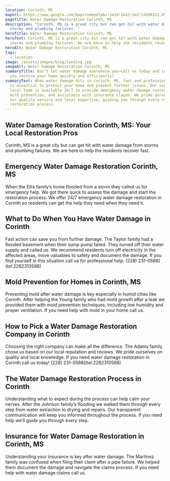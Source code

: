 ```yaml
---
location: Corinth, MS
mapUrl: https://www.google.com/maps/embed?pb=!1m18!1m12!1m3!1d209313.85467724953!2d-88.68337861699564!3d34.94334821410984!2m3!1f0!2f0!3f0!3m2!1i1024!2i768!4f13.1!3m3!1m2!1s0x887dc12c77c89489%3A0x4d53b70ff8aecc99!2sCorinth%2C%20MS%2038834%2C%20USA!5e0!3m2!1sen!2sph!4v1728661864152!5m2!1sen!2sph
pageTitle: Water Damage Restoration Corinth, MS
description: "Corinth, MS is a great city but can get hit with water damage from
  storms and plumbing failures. "
heroTitle: Water Damage Restoration Corinth, MS
heroText: Corinth, MS is a great city but can get hit with water damage from
  storms and plumbing failures. We are here to help the residents recover fast.
heroAlt: Water Damage Restoration Corinth, MS
tags:
  - location
image: /assets/images/blog/landing.jpg
imageAlt: Water Damage Restoration Corinth, MS
summaryTitle: Don’t let water damage overwhelm you—call us today and let us help
  you restore your home quickly and efficiently!
summaryText: When water damage hits in Corinth, MS, fast and professional help
  is essential to protect your home and prevent further issues. Our experienced
  local team is available 24/7 to provide emergency water damage restoration,
  mold prevention, and assistance with insurance claims. We pride ourselves on
  our quality service and local expertise, guiding you through every step of the
  restoration process.
---
```

## Water Damage Restoration Corinth, MS: Your Local Restoration Pros

Corinth, MS is a great city but can get hit with water damage from storms and plumbing failures. We are here to help the residents recover fast.

## Emergency Water Damage Restoration Corinth, MS

When the Ellis family’s home flooded from a storm they called us for emergency help. We got there quick to assess the damage and start the restoration process. We offer 24/7 emergency water damage restoration in Corinth so residents can get the help they need when they need it.

## What to Do When You Have Water Damage in Corinth

Fast action can save you from further damage. The Taylor family had a flooded basement when their sump pump failed. They turned off their water supply and called us. We recommend residents turn off electricity in the affected areas, move valuables to safety and document the damage. If you find yourself in this situation call us for professional help.
(228) 231-0588](tel:2282310588)

## Mold Prevention for Homes in Corinth, MS

Preventing mold after water damage is key especially in humid cities like Corinth. After helping the Young family who had mold growth after a leak we provided them with mold prevention techniques, including low humidity and proper ventilation. If you need help with mold in your home call us.

## How to Pick a Water Damage Restoration Company in Corinth

Choosing the right company can make all the difference. The Adams family chose us based on our local reputation and reviews. We pride ourselves on quality and local knowledge. If you need water damage restoration in Corinth call us today!
(228) 231-0588](tel:2282310588)

## The Water Damage Restoration Process in Corinth

Understanding what to expect during the process can help calm your nerves. After the Johnson family’s flooding we walked them through every step from water extraction to drying and repairs. Our transparent communication will keep you informed throughout the process. If you need help we’ll guide you through every step.

## Insurance for Water Damage Restoration in Corinth, MS

Understanding your insurance is key after water damage. The Martinez family was confused when filing their claim after a pipe failure. We helped them document the damage and navigate the claims process. If you need help with water damage claims call us.
